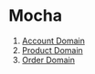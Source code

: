 # Mocha

1. [Account Domain](https://github.com/safecornerscoffee/spring-webmvc-mocha/issues/5)
2. [Product Domain](https://github.com/safecornerscoffee/spring-webmvc-mocha/issues/6)
3. [Order Domain](https://github.com/safecornerscoffee/spring-webmvc-mocha/issues/7)
